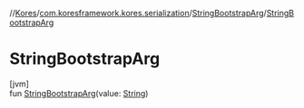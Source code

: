 //[Kores](../../../index.md)/[com.koresframework.kores.serialization](../index.md)/[StringBootstrapArg](index.md)/[StringBootstrapArg](-string-bootstrap-arg.md)

# StringBootstrapArg

[jvm]\
fun [StringBootstrapArg](-string-bootstrap-arg.md)(value: [String](https://kotlinlang.org/api/latest/jvm/stdlib/kotlin/-string/index.html))
